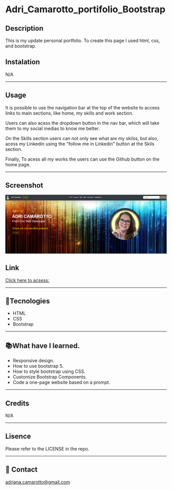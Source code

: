 # Adri_Camarotto_portifolio_Bootstrap


## Description

This is my update personal portfolio. 
To create this page I used html, css, and bootstrap.

## Instalation

N/A

---

## Usage

It is possible to use the navigation bar at the top of the website to access links to main sections, like home, my skills and work section.

Users can also acess the dropdown button in the nav bar, which will take them to my social medias to know me better.

On the Skills section users can not only see what are my skilss, but also, acess my Linkedin using the "follow me in Linkedin" button at the Skils section.

Finally, To acess all my works the users can use the Github button on the home page.

---

## Screenshot

![preview](./images/Screenshot%202023-01-01%20183328.png)
## Link

[Click here to acsess:](https://adriana-camarotto.github.io/AdriCamarotto_portfolio_Bootstrap/)

---

## 🚀Tecnologies

- HTML
- CSS
- Bootstrap

---

## 📚What have I learned.

- Responsive design.
- How to use bootstrap 5.
- How to style bootstrap using CSS.
- Customize Bootstrap Components.
- Code a one-page website based on a prompt.



---

## Credits

N/A

---

## Lisence

Please refer to the LICENSE in the repo.

---

## 📧 Contact

adriana.camarotto@gmail.com




